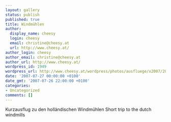 ```yaml
---
layout: gallery
status: publish
published: true
title: Windmühlen
author:
  display_name: cheesy
  login: cheesy
  email: christine@cheesy.at
  url: http://www.cheesy.at/
author_login: cheesy
author_email: christine@cheesy.at
author_url: http://www.cheesy.at/
wordpress_id: 1949
wordpress_url: http://www.cheesy.at/wordpress/photos/ausfluege/x2007/2007-07-27/
date: '2007-07-27 00:00:00 +0100'
date_gmt: '2007-07-26 22:00:00 +0100'
categories:
- Uncategorized
comments: []
---
```

<!--:de-->Kurzausflug zu den holländischen Windmühlen
<!--:--><!--:en-->Short trip to the dutch windmills
<!--:-->
